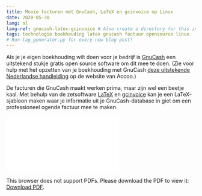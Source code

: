 ```yaml
---
title: Mooie facturen met GnuCash, LaTeX en gcinvoice op Linux
date: 2020-05-30
lang: nl
lang-ref: gnucash-latex-gcinvoice # Also create a directory for this in _data/comments. Throws error otherwise. Add empty file there to propagate on Github as well, then remove again.
tags: technologie boekhouding latex gnucash factuur opensource linux
# Run tag_generator.py for every new blog post!
---
```


Als je je eigen boekhouding wilt doen voor je bedrijf is [GnuCash](https://www.gnucash.org/) een uitstekend stukje gratis open source software om dit mee te doen. (Zie voor hulp met het opzetten van je boekhouding met GnuCash [deze uitstekende Nederlandse handleiding](http://www.accoo.nl/handleiding-gnucash/) op de website van Accoo.)

De facturen die GnuCash maakt werken prima, maar zijn wel een beetje kaal. Met behulp van de zetsoftware [LaTeX](https://nl.wikipedia.org/wiki/LaTeX) en [gcinvoice](https://bitbucket.org/smoerz/gcinvoice) kan je een LaTeX-sjabloon maken waar je informatie uit je GnuCash-database in giet om een professioneel ogende factuur mee te maken. 

<object data="/images/blog/2020/factuur_blogpost.pdf" type="application/pdf" class="fr-ns w-50-ns br3 ma1 ba b--light-gray">
    <embed src="/images/blog/2020/factuur_blogpost.pdf">
        <p>This browser does not support PDFs. Please download the PDF to view it: <a href="/images/blog/2020/factuur_blogpost.pdf">Download PDF</a>.</p>
    </embed>
</object>

